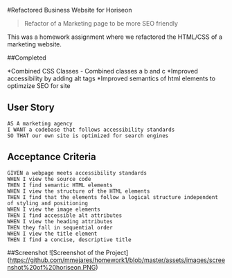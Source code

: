 #Refactored Business Website for Horiseon
>Refactor of a Marketing page to be more SEO friendly

This was a homework assignment where we refactored the HTML/CSS of a marketing website.

##Completed

*Combined CSS Classes - Combined classes a b and c
*Improved accessibility by adding alt tags
*Improved semantics of html elements to optimzize SEO for site

## User Story

```
AS A marketing agency
I WANT a codebase that follows accessibility standards
SO THAT our own site is optimized for search engines
```

## Acceptance Criteria

```
GIVEN a webpage meets accessibility standards
WHEN I view the source code
THEN I find semantic HTML elements
WHEN I view the structure of the HTML elements
THEN I find that the elements follow a logical structure independent of styling and positioning
WHEN I view the image elements
THEN I find accessible alt attributes
WHEN I view the heading attributes
THEN they fall in sequential order
WHEN I view the title element
THEN I find a concise, descriptive title
```

##Screenshot 
![Screenshot of the Project] (https://github.com/mmejares/homework1/blob/master/assets/images/screenshot%20of%20horiseon.PNG)

